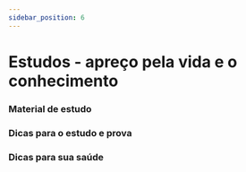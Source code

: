 ```yaml
---
sidebar_position: 6
---
```


# Estudos - apreço pela vida e o conhecimento

### Material de estudo

### Dicas para o estudo e prova

### Dicas para sua saúde